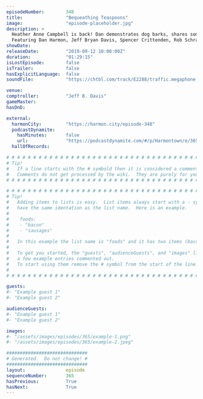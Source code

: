 ```yaml
---
episodeNumber:        348
title:                "Bequeathing Teaspoons"
image:                "episode-placeholder.jpg"
description: >
  Heather Anne Campbell is back! Dan demonstrates dog barks, shares some goat facts, interrupts Schrab, and sadly announces the end of the podcast. 
  Featuring Dan Harmon, Jeff Bryan Davis, Spencer Crittenden, Rob Schrab and Heather Anne Campbell.
showDate:             
releaseDate:          "2019-09-12 10:00:00Z"
duration:             "01:29:15"
isLostEpisode:        false
isTrailer:            false
hasExplicitLanguage:  false
soundFile:            "https://chtbl.com/track/E2288/traffic.megaphone.fm/STA3547974571.mp3?updated=1596572357"

venue:                
comptroller:          "Jeff B. Davis"
gameMaster:           
hasDnD:               

external:
  harmonCity:         "https://harmon.city/episode-348"
  podcastDynamite:
    hasMinutes:       false
    url:              "https://podcastdynamite.com/#/p/Harmontown/e/365/348"
  hallOfRecords:      

# # # # # # # # # # # # # # # # # # # # # # # # # # # # # # # # # # # # # # # # # # # # #
# Tip!
#   If a line starts with the # symbold then it is considered a comment.
#   Comments do not get processed by the wiki.  They are purely for your information.
# # # # # # # # # # # # # # # # # # # # # # # # # # # # # # # # # # # # # # # # # # # # #

# # # # # # # # # # # # # # # # # # # # # # # # # # # # # # # # # # # # # # # # # # # # #
# Tip!
#   Adding items to lists is easy.  List items always start with a - symbol and have
#   have the same identation as the list name.  Here is an example.
#
#    foods:
#    - "bacon"
#    - "sausages"
#
#   In this example the list name is "foods" and it has two items (bacon, and sausages).
#
#   To get you started, the "guests", "audienceGuests", and "images" lists below have
#   a few example entries commented out.
#   To start using them remove the # symbol from the start of the line.
#
# # # # # # # # # # # # # # # # # # # # # # # # # # # # # # # # # # # # # # # # # # # # #

guests:
#- "Example guest 1"
#- "Example guest 2"

audienceGuests:
#- "Example guest 1"
#- "Example guest 2"

images:
#- "/assets/images/episodes/365/example-1.png"
#- "/assets/images/episodes/365/example-2.jpeg"

##############################
# Generated.  Do not change! #
##############################
layout:               episode
sequenceNumber:       365
hasPrevious:          True
hasNext:              True
---
```


<!-- The episode description will be rendered here -->

<!-- Add your content BELOW here -->
<!-- vvvvvvvvvvvvvvvvvvvvvvvvvvv -->




<!-- ^^^^^^^^^^^^^^^^^^^^^^^^^^^ -->
<!-- Add your content ABOVE here -->

<!-- The episode gallery will be rendered here -->